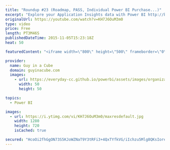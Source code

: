 ```yaml
---
title: "Roundup #23 (Roadmap, PASS, Individual Power BI Purchase...)"
excerpt: "Explore your Application Insights data with Power BI http://blogs.msdn.com/b/powerbi/archive/2015/11/04/explore-your-application-insights-data-with-power-bi.aspx  Power BI Weekly Service Update http://blogs.msdn.com/b/powerbi/archive/2015/11/03/power-bi-weekly-service-update-1103.aspx  Power BI User"
originalUrl: https://youtube.com/watch?v=KH7J6OuM3m0
type: video
price: Free
length: PT3M46S
publishedDateTime: 2015-11-05T15:23:18Z
heat: 50

featuredContent: "<iframe width=\"800\" height=\"500\" frameborder=\"0\" src=\"https://www.youtube.com/embed/KH7J6OuM3m0\" allow=\"accelerometer; autoplay; encrypted-media; gyroscope; picture-in-picture\" allowfullscreen></iframe>"

provider:
  name: Guy in a Cube
  domain: guyinacube.com
  images:
    - url: https://everyday-cc.github.io/powerbi/assets/images/organizations/guyinacube.com-50x50.jpg
      width: 50
      height: 50

topics:
  - Power BI

images:
  - url: https://i.ytimg.com/vi/KH7J6OuM3m0/maxresdefault.jpg
    width: 1280
    height: 720
    isCached: true

secured: "HcoOi2fhGgON73S5KJoWZNaT9Y3tRFi3+4QxTYfkVG/iIchzu5Mlg8QKsIore8CP8BdIwM8/juZBJ0hevsXJGvXaUGwf1oR8wyvRz/g70eQ3EAOgxe7wvqhWYMr7bm+IMPTSjdyVnJfhdC+Y0IVkcbwqgTqbqRT/LQv5NOzgLhhVg9W7FneK0L7LGZtkbhvrMECFEVerwnpnV35MFP9fUHP9eWdnrMyyZLI+lSnW9leNdO4tnpDJJZznUJAJ+qwv0rNQvdhmQ9lZvP68DKvWmE3ShJ/f4HEbnPmMkf3yvwJMV+EAWsrXFzKQ4W/Et+/PPFgagmFJKpY4UmDJ+F8Y4v3D2e+lgz+lqmek7zTfqCkAO1wcNVN5oAXnc2+gIXvqkmlDmdpydBosL7m+Rg6JpD5CH8FsbpYdUxgeV1iohxE=;NwCjFgIbWBOc0vBZcxG4Tw=="
---
```


